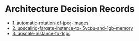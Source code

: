 # Architecture Decision Records

* [1. automatic-rotation-of-jpeg-images](0001-automatic-rotation-of-jpeg-images.md)
* [2. upscaling-fargate-instance-to-.5vcpu-and-1gb-memory](0002-upscaling-fargate-instance-to-.5vcpu-and-1gb-memory.md)
* [3. upscale-instance-to-1cpu](0003-upscale-instance-to-1cpu.md)
